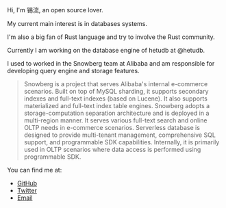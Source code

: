 Hi, I'm 锡流, an open source lover.

My current main interest is in databases systems.

I'm also a big fan of Rust language and try to involve the Rust community.

Currently I am working on the database engine of hetudb at @hetudb.

I used to worked in the Snowberg team at Alibaba and am responsible for developing query engine and storage features.

> Snowberg is a project that serves Alibaba's internal e-commerce scenarios. Built on top of MySQL sharding, it supports secondary indexes and full-text indexes (based on Lucene). It also supports materialized and full-text index table engines. Snowberg adopts a storage-computation separation architecture and is deployed in a multi-region manner. It serves various full-text search and online OLTP needs in e-commerce scenarios.
> Serverless database is designed to provide multi-tenant management, comprehensive SQL support, and programmable SDK capabilities. Internally, it is primarily used in OLTP scenarios where data access is performed using programmable SDK.

You can find me at:

* [GitHub](https://github.com/realxujiang)
* [Twitter](https://twitter.com/realXuJiang)
* [Email](realxiliu@gmail.com)
